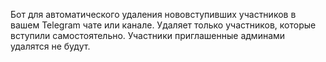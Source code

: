 Бот для автоматического удаления нововступивших участников в вашем Telegram чате или канале. Удаляет только участников, которые вступили самостоятельно. Участники приглашенные админами удалятся не будут.
